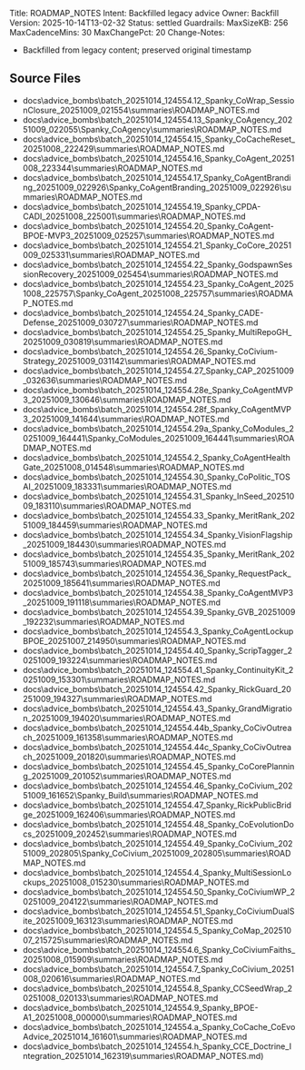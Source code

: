Title: ROADMAP_NOTES
Intent: Backfilled legacy advice
Owner: Backfill
Version: 2025-10-14T13-02-32
Status: settled
Guardrails:
  MaxSizeKB: 256
  MaxCadenceMins: 30
  MaxChangePct: 20
Change-Notes:
  - Backfilled from legacy content; preserved original timestamp

## Source Files
- docs\advice_bombs\batch_20251014_124554\.12_Spanky_CoWrap_SessionClosure_20251009_021554\summaries\ROADMAP_NOTES.md
- docs\advice_bombs\batch_20251014_124554\.13_Spanky_CoAgency_20251009_022055\Spanky_CoAgency\summaries\ROADMAP_NOTES.md
- docs\advice_bombs\batch_20251014_124554\.15_Spanky_CoCacheReset_20251008_222429\summaries\ROADMAP_NOTES.md
- docs\advice_bombs\batch_20251014_124554\.16_Spanky_CoAgent_20251008_223344\summaries\ROADMAP_NOTES.md
- docs\advice_bombs\batch_20251014_124554\.17_Spanky_CoAgentBranding_20251009_022926\Spanky_CoAgentBranding_20251009_022926\summaries\ROADMAP_NOTES.md
- docs\advice_bombs\batch_20251014_124554\.19_Spanky_CPDA-CADI_20251008_225001\summaries\ROADMAP_NOTES.md
- docs\advice_bombs\batch_20251014_124554\.20_Spanky_CoAgent-BPOE-MVP3_20251009_025257\summaries\ROADMAP_NOTES.md
- docs\advice_bombs\batch_20251014_124554\.21_Spanky_CoCore_20251009_025331\summaries\ROADMAP_NOTES.md
- docs\advice_bombs\batch_20251014_124554\.22_Spanky_GodspawnSessionRecovery_20251009_025454\summaries\ROADMAP_NOTES.md
- docs\advice_bombs\batch_20251014_124554\.23_Spanky_CoAgent_20251008_225757\Spanky_CoAgent_20251008_225757\summaries\ROADMAP_NOTES.md
- docs\advice_bombs\batch_20251014_124554\.24_Spanky_CADE-Defense_20251009_030727\summaries\ROADMAP_NOTES.md
- docs\advice_bombs\batch_20251014_124554\.25_Spanky_MultiRepoGH_20251009_030819\summaries\ROADMAP_NOTES.md
- docs\advice_bombs\batch_20251014_124554\.26_Spanky_CoCivium-Strategy_20251009_031142\summaries\ROADMAP_NOTES.md
- docs\advice_bombs\batch_20251014_124554\.27_Spanky_CAP_20251009_032636\summaries\ROADMAP_NOTES.md
- docs\advice_bombs\batch_20251014_124554\.28e_Spanky_CoAgentMVP3_20251009_130646\summaries\ROADMAP_NOTES.md
- docs\advice_bombs\batch_20251014_124554\.28f_Spanky_CoAgentMVP3_20251009_141644\summaries\ROADMAP_NOTES.md
- docs\advice_bombs\batch_20251014_124554\.29a_Spanky_CoModules_20251009_164441\Spanky_CoModules_20251009_164441\summaries\ROADMAP_NOTES.md
- docs\advice_bombs\batch_20251014_124554\.2_Spanky_CoAgentHealthGate_20251008_014548\summaries\ROADMAP_NOTES.md
- docs\advice_bombs\batch_20251014_124554\.30_Spanky_CoPolitic_TOSAI_20251009_183331\summaries\ROADMAP_NOTES.md
- docs\advice_bombs\batch_20251014_124554\.31_Spanky_InSeed_20251009_183110\summaries\ROADMAP_NOTES.md
- docs\advice_bombs\batch_20251014_124554\.33_Spanky_MeritRank_20251009_184459\summaries\ROADMAP_NOTES.md
- docs\advice_bombs\batch_20251014_124554\.34_Spanky_VisionFlagship_20251009_184430\summaries\ROADMAP_NOTES.md
- docs\advice_bombs\batch_20251014_124554\.35_Spanky_MeritRank_20251009_185743\summaries\ROADMAP_NOTES.md
- docs\advice_bombs\batch_20251014_124554\.36_Spanky_RequestPack_20251009_185641\summaries\ROADMAP_NOTES.md
- docs\advice_bombs\batch_20251014_124554\.38_Spanky_CoAgentMVP3_20251009_191118\summaries\ROADMAP_NOTES.md
- docs\advice_bombs\batch_20251014_124554\.39_Spanky_GVB_20251009_192232\summaries\ROADMAP_NOTES.md
- docs\advice_bombs\batch_20251014_124554\.3_Spanky_CoAgentLockupBPOE_20251007_214950\summaries\ROADMAP_NOTES.md
- docs\advice_bombs\batch_20251014_124554\.40_Spanky_ScripTagger_20251009_193224\summaries\ROADMAP_NOTES.md
- docs\advice_bombs\batch_20251014_124554\.41_Spanky_ContinuityKit_20251009_153301\summaries\ROADMAP_NOTES.md
- docs\advice_bombs\batch_20251014_124554\.42_Spanky_RickGuard_20251009_194327\summaries\ROADMAP_NOTES.md
- docs\advice_bombs\batch_20251014_124554\.43_Spanky_GrandMigration_20251009_194020\summaries\ROADMAP_NOTES.md
- docs\advice_bombs\batch_20251014_124554\.44b_Spanky_CoCivOutreach_20251009_161358\summaries\ROADMAP_NOTES.md
- docs\advice_bombs\batch_20251014_124554\.44c_Spanky_CoCivOutreach_20251009_201820\summaries\ROADMAP_NOTES.md
- docs\advice_bombs\batch_20251014_124554\.45_Spanky_CoCorePlanning_20251009_201052\summaries\ROADMAP_NOTES.md
- docs\advice_bombs\batch_20251014_124554\.46_Spanky_CoCivium_20251009_161652\Spanky_Build\summaries\ROADMAP_NOTES.md
- docs\advice_bombs\batch_20251014_124554\.47_Spanky_RickPublicBridge_20251009_162406\summaries\ROADMAP_NOTES.md
- docs\advice_bombs\batch_20251014_124554\.48_Spanky_CoEvolutionDocs_20251009_202452\summaries\ROADMAP_NOTES.md
- docs\advice_bombs\batch_20251014_124554\.49_Spanky_CoCivium_20251009_202805\Spanky_CoCivium_20251009_202805\summaries\ROADMAP_NOTES.md
- docs\advice_bombs\batch_20251014_124554\.4_Spanky_MultiSessionLockups_20251008_015230\summaries\ROADMAP_NOTES.md
- docs\advice_bombs\batch_20251014_124554\.50_Spanky_CoCiviumWP_20251009_204122\summaries\ROADMAP_NOTES.md
- docs\advice_bombs\batch_20251014_124554\.51_Spanky_CoCiviumDualSite_20251009_163123\summaries\ROADMAP_NOTES.md
- docs\advice_bombs\batch_20251014_124554\.5_Spanky_CoMap_20251007_215725\summaries\ROADMAP_NOTES.md
- docs\advice_bombs\batch_20251014_124554\.6_Spanky_CoCiviumFaiths_20251008_015909\summaries\ROADMAP_NOTES.md
- docs\advice_bombs\batch_20251014_124554\.7_Spanky_CoCivium_20251008_020616\summaries\ROADMAP_NOTES.md
- docs\advice_bombs\batch_20251014_124554\.8_Spanky_CCSeedWrap_20251008_020133\summaries\ROADMAP_NOTES.md
- docs\advice_bombs\batch_20251014_124554\.9_Spanky_BPOE-A1_20251008_000000\summaries\ROADMAP_NOTES.md
- docs\advice_bombs\batch_20251014_124554\.a_Spanky_CoCache_CoEvoAdvice_20251014_161601\summaries\ROADMAP_NOTES.md
- docs\advice_bombs\batch_20251014_124554\.h_Spanky_CCE_Doctrine_Integration_20251014_162319\summaries\ROADMAP_NOTES.md)
